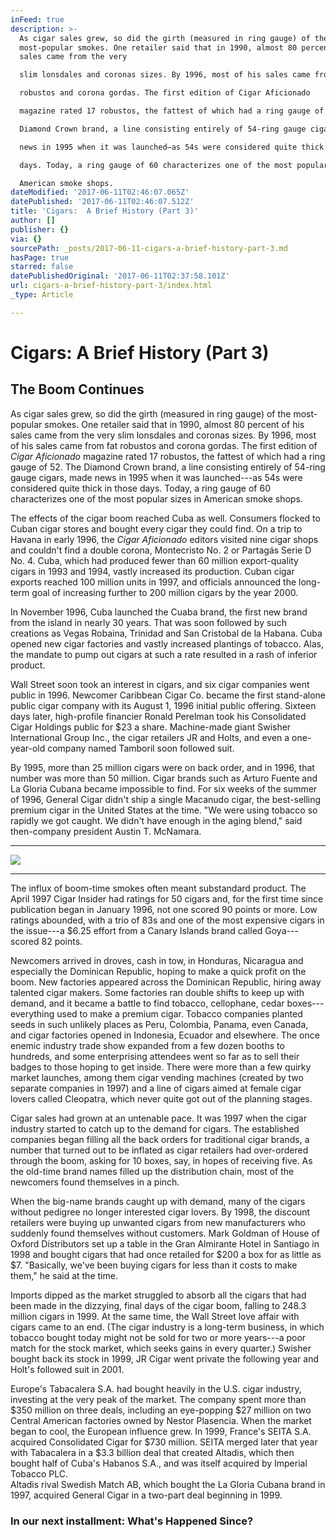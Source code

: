```yaml
---
inFeed: true
description: >-
  As cigar sales grew, so did the girth (measured in ring gauge) of the
  most-popular smokes. One retailer said that in 1990, almost 80 percent of his
  sales came from the very

  slim lonsdales and coronas sizes. By 1996, most of his sales came from fat

  robustos and corona gordas. The first edition of Cigar Aficionado

  magazine rated 17 robustos, the fattest of which had a ring gauge of 52. The

  Diamond Crown brand, a line consisting entirely of 54-ring gauge cigars, made

  news in 1995 when it was launched—as 54s were considered quite thick in those

  days. Today, a ring gauge of 60 characterizes one of the most popular sizes in

  American smoke shops.
dateModified: '2017-06-11T02:46:07.065Z'
datePublished: '2017-06-11T02:46:07.512Z'
title: 'Cigars:  A Brief History (Part 3)'
author: []
publisher: {}
via: {}
sourcePath: _posts/2017-06-11-cigars-a-brief-history-part-3.md
hasPage: true
starred: false
datePublishedOriginal: '2017-06-11T02:37:58.101Z'
url: cigars-a-brief-history-part-3/index.html
_type: Article

---
```

# **Cigars: A Brief History (Part 3)**

## **The Boom Continues**

As cigar sales grew, so did the girth (measured in ring gauge) of the most-popular smokes. One retailer said that in 1990, almost 80 percent of his sales came from the very
slim lonsdales and coronas sizes. By 1996, most of his sales came from fat
robustos and corona gordas. The first edition of _Cigar Aficionado_
magazine rated 17 robustos, the fattest of which had a ring gauge of 52\. The
Diamond Crown brand, a line consisting entirely of 54-ring gauge cigars, made
news in 1995 when it was launched---as 54s were considered quite thick in those
days. Today, a ring gauge of 60 characterizes one of the most popular sizes in
American smoke shops.

The effects of the cigar boom reached Cuba as well. Consumers flocked to Cuban cigar stores and bought every cigar they could find. On a trip to Havana in early 1996, the _Cigar Aficionado_ editors visited nine cigar shops and couldn't find a double
corona, Montecristo No. 2 or Partagás Serie D No. 4\. Cuba, which had produced
fewer than 60 million export-quality cigars in 1993 and 1994, vastly increased
its production. Cuban cigar exports reached 100 million units in 1997, and
officials announced the long-term goal of increasing further to 200 million
cigars by the year 2000\.

In November 1996, Cuba launched the Cuaba brand, the first new brand from the island in nearly 30 years. That was soon followed by such creations as Vegas Robaina, Trinidad and San Cristobal de la Habana. Cuba opened new cigar factories and vastly
increased plantings of tobacco. Alas, the mandate to pump out cigars at such a
rate resulted in a rash of inferior product.

Wall Street soon took an interest in cigars, and six cigar companies went public in 1996\. Newcomer Caribbean Cigar Co. became the first stand-alone public cigar company with its August 1, 1996 initial public offering. Sixteen days later, high-profile
financier Ronald Perelman took his Consolidated Cigar Holdings public for $23 a
share. Machine-made giant Swisher International Group Inc., the cigar retailers
JR and Holts, and even a one-year-old company named Tamboril soon followed
suit.

By 1995, more than 25 million cigars were on back order, and in 1996, that number was more than 50 million. Cigar brands such as Arturo Fuente and La Gloria Cubana became
impossible to find. For six weeks of the summer of 1996, General Cigar didn't
ship a single Macanudo cigar, the best-selling premium cigar in the United
States at the time. "We were using tobacco so rapidly we got caught. We didn't
have enough in the aging blend," said then-company president Austin T. McNamara.

---

![](https://the-grid-user-content.s3-us-west-2.amazonaws.com/a21633d2-a45b-4b6f-8400-aafa8f388893.jpg)

---

The influx of boom-time smokes often meant substandard product. The April 1997
Cigar Insider had ratings for 50 cigars and, for the first time since
publication began in January 1996, not one scored 90 points or more. Low
ratings abounded, with a trio of 83s and one of the most expensive cigars in
the issue---a $6.25 effort from a Canary Islands brand called Goya---scored 82
points.

Newcomers arrived in droves, cash in tow, in Honduras, Nicaragua and especially the Dominican Republic, hoping to make a quick profit on the boom. New factories appeared
across the Dominican Republic, hiring away talented cigar makers. Some
factories ran double shifts to keep up with demand, and it became a battle to
find tobacco, cellophane, cedar boxes---everything used to make a premium cigar.
Tobacco companies planted seeds in such unlikely places as Peru, Colombia,
Panama, even Canada, and cigar factories opened in Indonesia, Ecuador and
elsewhere. The once enemic industry trade show expanded from a few dozen booths
to hundreds, and some enterprising attendees went so far as to sell their
badges to those hoping to get inside. There were more than a few quirky market
launches, among them cigar vending machines (created by two separate companies
in 1997) and a line of cigars aimed at female cigar lovers called Cleopatra,
which never quite got out of the planning stages.

Cigar sales had grown at an untenable pace. It was 1997 when the cigar industry started to catch up to the demand for cigars. The established companies began filling all the back
orders for traditional cigar brands, a number that turned out to be inflated as
cigar retailers had over-ordered through the boom, asking for 10 boxes, say, in
hopes of receiving five. As the old-time brand names filled up the distribution
chain, most of the newcomers found themselves in a pinch.

When the big-name brands caught up with demand, many of the cigars without pedigree no longer interested cigar lovers. By 1998, the discount retailers were buying up
unwanted cigars from new manufacturers who suddenly found themselves without
customers. Mark Goldman of House of Oxford Distributors set up a table in the
Gran Almirante Hotel in Santiago in 1998 and bought cigars that had once
retailed for $200 a box for as little as $7\. "Basically, we've been buying
cigars for less than it costs to make them," he said at the time.

Imports dipped as the market struggled to absorb all the cigars that had been made in the dizzying, final days of the cigar boom, falling to 248.3 million cigars in 1999\. At the
same time, the Wall Street love affair with cigars came to an end. (The cigar
industry is a long-term business, in which tobacco bought today might not be
sold for two or more years---a poor match for the stock market, which seeks gains
in every quarter.) Swisher bought back its stock in 1999, JR Cigar went private
the following year and Holt's followed suit in 2001\.

Europe's Tabacalera S.A. had bought heavily in the U.S. cigar industry, investing at the very peak of the market. The company spent more than $350 million on three deals,
including an eye-popping $27 million on two Central American factories owned by
Nestor Plasencia. When the market began to cool, the European influence grew.
In 1999, France's SEITA S.A. acquired Consolidated Cigar for $730 million.
SEITA merged later that year with Tabacalera in a $3.3 billion deal that
created Altadis, which then bought half of Cuba's Habanos S.A., and was itself
acquired by Imperial Tobacco PLC.  
Altadis rival Swedish Match AB, which bought the La Gloria Cubana brand in
1997, acquired General Cigar in a two-part deal beginning in 1999\.

### **In our next installment: What's Happened Since?**